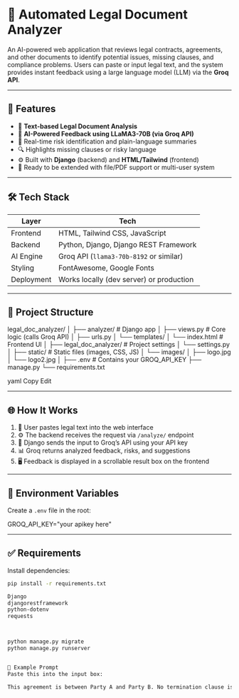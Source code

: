 # 🧾 Automated Legal Document Analyzer

An AI-powered web application that reviews legal contracts, agreements, and other documents to identify potential issues, missing clauses, and compliance problems. Users can paste or input legal text, and the system provides instant feedback using a large language model (LLM) via the **Groq API**.

---

## 🚀 Features

- 📜 **Text-based Legal Document Analysis**
- 🤖 **AI-Powered Feedback using LLaMA3-70B (via Groq API)**
- 💬 Real-time risk identification and plain-language summaries
- 🔍 Highlights missing clauses or risky language
- ⚙️ Built with **Django** (backend) and **HTML/Tailwind** (frontend)
- 📂 Ready to be extended with file/PDF support or multi-user system

---

## 🛠️ Tech Stack

| Layer        | Tech                                     |
|--------------|------------------------------------------|
| Frontend     | HTML, Tailwind CSS, JavaScript           |
| Backend      | Python, Django, Django REST Framework    |
| AI Engine    | Groq API (`llama3-70b-8192` or similar)  |
| Styling      | FontAwesome, Google Fonts                |
| Deployment   | Works locally (dev server) or production |

---

## 📁 Project Structure

legal_doc_analyzer/
│
├── analyzer/ # Django app
│ ├── views.py # Core logic (calls Groq API)
│ ├── urls.py
│ └── templates/
│ └── index.html # Frontend UI
│
├── legal_doc_analyzer/ # Project settings
│ └── settings.py
│
├── static/ # Static files (images, CSS, JS)
│ └── images/
│ ├── logo.jpg
│ └── logo2.jpg
│
├── .env # Contains your GROQ_API_KEY
├── manage.py
└── requirements.txt

yaml
Copy
Edit


---

## 🌐 How It Works

1. 📝 User pastes legal text into the web interface
2. ⚙️ The backend receives the request via `/analyze/` endpoint
3. 🤖 Django sends the input to Groq’s API using your API key
4. 📊 Groq returns analyzed feedback, risks, and suggestions
5. 🖥️ Feedback is displayed in a scrollable result box on the frontend

---

## 🔑 Environment Variables

Create a `.env` file in the root:

GROQ_API_KEY="your apikey here"

---

## ✅ Requirements

Install dependencies:

```bash
pip install -r requirements.txt

Django
djangorestframework
python-dotenv
requests



python manage.py migrate
python manage.py runserver


🧠 Example Prompt
Paste this into the input box:

This agreement is between Party A and Party B. No termination clause is mentioned. No reference to dispute resolution or indemnity. The agreement will begin on August 1, 2025.
